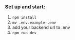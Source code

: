 ### Set up and start:

1. `npm install`
2. `mv .env.example .env`
3. add your backend url to .env
4. `npm run dev`
